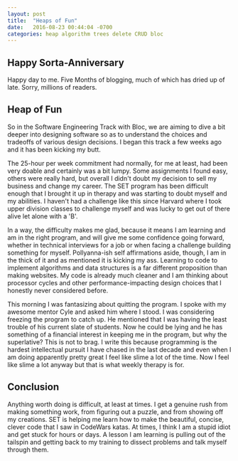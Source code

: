 ```yaml
---
layout: post
title:  "Heaps of Fun"
date:   2016-08-23 00:44:04 -0700
categories: heap algorithm trees delete CRUD bloc
---
```

## Happy Sorta-Anniversary
Happy day to me. Five Months of blogging, much of which has dried up of late. Sorry, millions of readers.

## Heap of Fun
So in the Software Engineering Track with Bloc, we are aiming to dive a bit deeper into designing software so as to understand the choices and tradeoffs of various design decisions. I began this track a few weeks ago and it has been kicking my butt.

The 25-hour per week commitment had normally, for me at least, had been very doable and certainly was a bit lumpy. Some assignments I found easy, others were really hard, but overall I didn't doubt my decision to sell my business and change my career. The SET program has been difficult enough that I brought it up in therapy and was starting to doubt myself and my abilities. I haven't had a challenge like this since Harvard where I took upper division classes to challenge myself and was lucky to get out of there alive let alone with a 'B'.

In a way, the difficulty makes me glad, because it means I am learning and am in the right program, and will give me some confidence going forward, whether in technical interviews for a job or when facing a challenge building something for myself. Pollyanna-ish self affirmations aside, though, I am in the thick of it and as mentioned it is kicking my ass. Learning to code to implement algorithms and data structures is a far different proposition than making websites. My code is already much cleaner and I am thinking about processor cycles and other performance-impacting design choices that I honestly never considered before. 

This morning I was fantasizing about quitting the program. I spoke with my awesome mentor Cyle and asked him where I stood. I was considering freezing the program to catch up. He mentioned that I was having the least trouble of his current slate of students. Now he could be lying and he has something of a financial interest in keeping me in the program, but why the superlative? This is not to brag. I write this because programming is the hardest intellectual pursuit I have chased in the last decade and even when I am doing apparently pretty great I feel like slime a lot of the time. Now I feel like slime a lot anyway but that is what weekly therapy is for. 

## Conclusion
Anything worth doing is difficult, at least at times. I get a genuine rush from making something work, from figuring out a puzzle, and from showing off my creations. SET is helping me learn how to make the beautiful, concise, clever code that I saw in CodeWars katas. At times, I think I am a stupid idiot and get stuck for hours or days. A lesson I am learning is pulling out of the tailspin and getting back to my training to dissect problems and talk myself through them.
